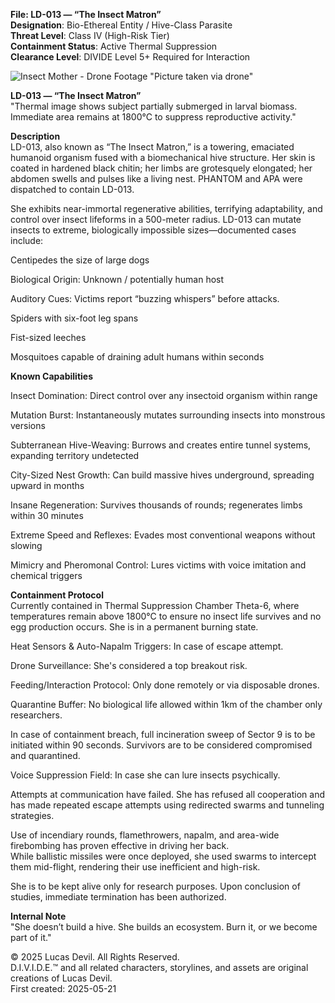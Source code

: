 **File: LD-013 — “The Insect Matron”**  
**Designation**: Bio-Ethereal Entity / Hive-Class Parasite  
**Threat Level**: Class IV (High-Risk Tier)  
**Containment Status**: Active Thermal Suppression  
**Clearance Level**: DIVIDE Level 5+ Required for Interaction  


![Insect Mother - Drone Footage](https://pbs.twimg.com/media/GrerbmQWMAAVC5b?format=jpg&name=large)
"Picture taken via drone"


**LD-013 — “The Insect Matron”**  
"Thermal image shows subject partially submerged in larval biomass. Immediate area remains at 1800°C to suppress reproductive activity."  

**Description**  
LD-013, also known as “The Insect Matron,” is a towering, emaciated humanoid organism fused with a biomechanical hive structure. Her skin is coated in hardened black chitin; her limbs are grotesquely elongated; her abdomen swells and pulses like a living nest.  PHANTOM and APA were dispatched to contain LD-013.

She exhibits near-immortal regenerative abilities, terrifying adaptability, and control over insect lifeforms in a 500-meter radius. LD-013 can mutate insects to extreme, biologically impossible sizes—documented cases include:  

Centipedes the size of large dogs  

Biological Origin: Unknown / potentially human host  

Auditory Cues: Victims report “buzzing whispers” before attacks.



Spiders with six-foot leg spans  

Fist-sized leeches  

Mosquitoes capable of draining adult humans within seconds  

**Known Capabilities**  

Insect Domination: Direct control over any insectoid organism within range  

Mutation Burst: Instantaneously mutates surrounding insects into monstrous versions  

Subterranean Hive-Weaving: Burrows and creates entire tunnel systems, expanding territory undetected  

City-Sized Nest Growth: Can build massive hives underground, spreading upward in months  

Insane Regeneration: Survives thousands of rounds; regenerates limbs within 30 minutes  

Extreme Speed and Reflexes: Evades most conventional weapons without slowing  

Mimicry and Pheromonal Control: Lures victims with voice imitation and chemical triggers  

**Containment Protocol**  
Currently contained in Thermal Suppression Chamber Theta-6, where temperatures remain above 1800°C to ensure no insect life survives and no egg production occurs. She is in a permanent burning state.  

Heat Sensors & Auto-Napalm Triggers: In case of escape attempt.  

Drone Surveillance: She's considered a top breakout risk.  

Feeding/Interaction Protocol: Only done remotely or via disposable drones.  

Quarantine Buffer: No biological life allowed within 1km of the chamber only researchers.  

In case of containment breach, full incineration sweep of Sector 9 is to be initiated within 90 seconds. Survivors are to be considered compromised and quarantined.  

Voice Suppression Field: In case she can lure insects psychically.  

Attempts at communication have failed. She has refused all cooperation and has made repeated escape attempts using redirected swarms and tunneling strategies.  

Use of incendiary rounds, flamethrowers, napalm, and area-wide firebombing has proven effective in driving her back.  
While ballistic missiles were once deployed, she used swarms to intercept them mid-flight, rendering their use inefficient and high-risk.  

She is to be kept alive only for research purposes. Upon conclusion of studies, immediate termination has been authorized.  

**Internal Note**  
"She doesn’t build a hive. She builds an ecosystem. Burn it, or we become part of it."  


© 2025 Lucas Devil. All Rights Reserved.  
D.I.V.I.D.E.™ and all related characters, storylines, and assets are original creations of Lucas Devil.  
First created: 2025-05-21  
